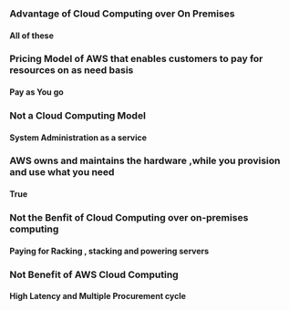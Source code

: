 ### Advantage of Cloud Computing over On Premises
#### All of these

### Pricing Model of AWS that enables customers to pay for resources on as need basis
#### Pay as You go

### Not a Cloud Computing Model
#### System Administration as a service

### AWS owns and maintains the hardware ,while you provision and use what you need
#### True

### Not the Benfit of Cloud Computing over on-premises computing
#### Paying for Racking , stacking and powering servers

### Not Benefit of AWS Cloud Computing
#### High Latency and Multiple Procurement cycle
